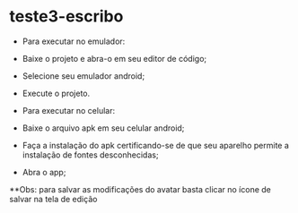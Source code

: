 # teste3-escribo
- Para executar no emulador:
- Baixe o projeto e abra-o em seu editor de código;
- Selecione seu emulador android;
- Execute o projeto.

- Para executar no celular:
- Baixe o arquivo apk em seu celular android;
- Faça a instalação do apk certificando-se de que seu aparelho permite a instalação de fontes desconhecidas;
- Abra o app;

**Obs: para salvar as modificações do avatar basta clicar no ícone de salvar na tela de edição
